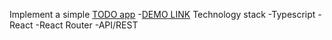 Implement a simple [TODO app](http://todomvc.com/examples/vanillajs/)
-[DEMO LINK](https://illavodonis.github.io/todo-react-app/)
Technology stack
-Typescript
-React
-React Router
-API/REST
